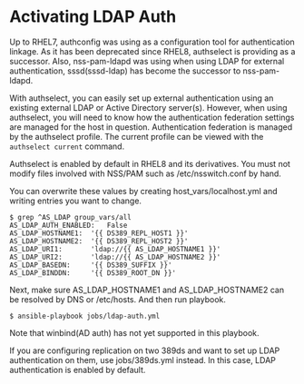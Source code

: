# Activating LDAP Auth


Up to RHEL7, authconfig was using as a configuration tool for authentication linkage.  As it has been deprecated since RHEL8, authselect is providing as a successor. Also,  nss-pam-ldapd was using when using LDAP for external authentication, sssd(sssd-ldap) has become the successor to nss-pam-ldapd. 

With authselect, you can easily set up external authentication using an existing external LDAP or Active Directory server(s). However, when using authselect, you will need to know how the authentication federation settings are managed for the host in question. Authentication federation is managed by the authselect profile. The current profile can be viewed with the `authselect current` command.

Authselect is enabled by default in RHEL8 and its derivatives. You must not modify files involved with NSS/PAM such as /etc/nsswitch.conf by hand.

You can overwrite these values by creating host_vars/localhost.yml and writing entries you want to change.

```
$ grep ^AS_LDAP group_vars/all
AS_LDAP_AUTH_ENABLED:   False
AS_LDAP_HOSTNAME1:  '{{ DS389_REPL_HOST1 }}'
AS_LDAP_HOSTNAME2:  '{{ DS389_REPL_HOST2 }}'
AS_LDAP_URI1:       'ldap://{{ AS_LDAP_HOSTNAME1 }}'
AS_LDAP_URI2:       'ldap://{{ AS_LDAP_HOSTNAME2 }}'
AS_LDAP_BASEDN:     '{{ DS389_SUFFIX }}'
AS_LDAP_BINDDN:     '{{ DS389_ROOT_DN }}'
```

Next, make sure AS_LDAP_HOSTNAME1 and AS_LDAP_HOSTNAME2 can be resolved by DNS or /etc/hosts.
And then run playbook.

```
$ ansible-playbook jobs/ldap-auth.yml
```

Note that winbind(AD auth) has not yet supported in this playbook.

If you are configuring replication on two 389ds and want to set up LDAP authentication on them, use jobs/389ds.yml instead. In this case, LDAP authentication is enabled by default.
